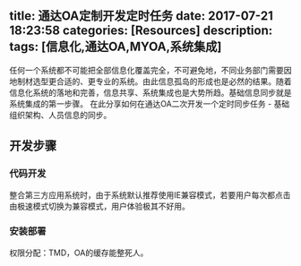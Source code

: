 title: 通达OA定制开发定时任务
date: 2017-07-21 18:23:58
categories: [Resources]
description:
tags: [信息化,通达OA,MYOA,系统集成]
---

任何一个系统都不可能把全部信息化覆盖完全，不可避免地，不同业务部门需要因地制材选型更合适的、更专业的系统。由此信息孤岛的形成也是必然的结果。随着信息化系统的落地和完善，信息共享、系统集成也是大势所趋。基础信息同步就是系统集成的第一步骤。
在此分享如何在通达OA二次开发一个定时同步任务 - 基础组织架构、人员信息的同步。

## 开发步骤

### 代码开发

整合第三方应用系统时，由于系统默认推荐使用IE兼容模式，若要用户每次都点击由极速模式切换为兼容模式，用户体验极其不好用。

### 安装部署

权限分配：TMD，OA的缓存能整死人。
